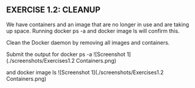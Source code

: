## EXERCISE 1.2: CLEANUP

We have containers and an image that are no longer in use and are taking up space. Running docker ps -a and docker image ls will confirm this.

Clean the Docker daemon by removing all images and containers.

Submit the output for docker ps -a 
![Screenshot 1](./screenshots/Exercises1.2 Containers.png)

and docker image ls
![Screenshot 1](./screenshots/Exercises1.2 Containers.png)